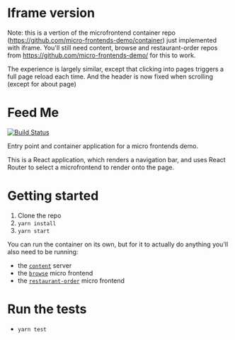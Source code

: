 # Iframe version

Note: this is a vertion of the microfrontend container repo (https://github.com/micro-frontends-demo/container) just implemented with iframe. You'll still need content, browse and restaurant-order repos from https://github.com/micro-frontends-demo/ for this to work.

The experience is largely similar, except that clicking into pages triggers a full page reload each time. And the header is now fixed when scrolling (except for about page)

# Feed Me

[![Build Status](https://travis-ci.org/micro-frontends-demo/container.svg?branch=master)](https://travis-ci.org/micro-frontends-demo/container)


Entry point and container application for a micro frontends demo.

This is a React application, which renders a navigation bar, and uses React Router to select a
microfrontend to render onto the page.

# Getting started

1. Clone the repo
2. `yarn install`
3. `yarn start`

You can run the container on its own, but for it to actually do anything you'll
also need to be running:

- the [`content`](https://github.com/micro-frontends-demo/content) server
- the [`browse`](https://github.com/micro-frontends-demo/browse/) micro frontend
- the [`restaurant-order`](https://github.com/micro-frontends-demo/restaurant-order) micro frontend

# Run the tests

- `yarn test`

